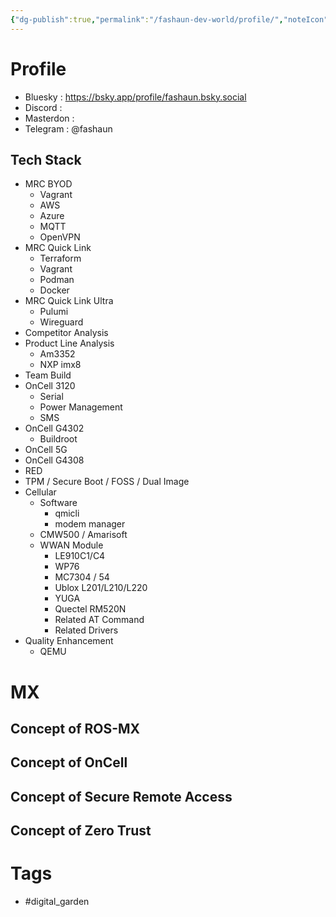 ```yaml
---
{"dg-publish":true,"permalink":"/fashaun-dev-world/profile/","noteIcon":""}
---
```


# Profile
- Bluesky : https://bsky.app/profile/fashaun.bsky.social
- Discord : 
- Masterdon :
- Telegram : @fashaun

## Tech Stack

- MRC BYOD
	- Vagrant 
	- AWS
	- Azure
	- MQTT
	- OpenVPN
- MRC Quick Link
	- Terraform
	- Vagrant
	- Podman
	- Docker 
- MRC Quick Link Ultra
	- Pulumi
	- Wireguard 
- Competitor Analysis
- Product Line Analysis 
	- Am3352
	- NXP imx8
- Team Build 
- OnCell 3120
	- Serial 
	- Power Management
	- SMS 
- OnCell G4302
	- Buildroot 
- OnCell 5G
- OnCell G4308
- RED
- TPM / Secure Boot / FOSS / Dual Image 
- Cellular 
	- Software
		- qmicli
		- modem manager
	- CMW500 / Amarisoft 
	- WWAN Module 
		- LE910C1/C4
		- WP76
		- MC7304 / 54
		- Ublox L201/L210/L220
		- YUGA
		- Quectel RM520N
		- Related AT Command
		- Related Drivers 
- Quality Enhancement
	- QEMU


# MX

## Concept of ROS-MX

## Concept of OnCell 
## Concept of Secure Remote Access
## Concept of Zero Trust


# Tags
- #digital_garden 